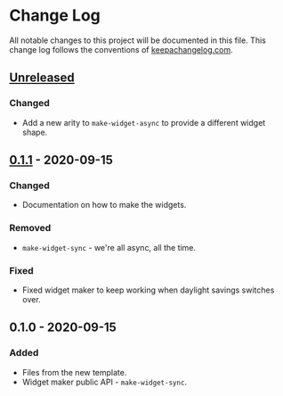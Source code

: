 # Change Log
All notable changes to this project will be documented in this file. This change log follows the conventions of [keepachangelog.com](http://keepachangelog.com/).

## [Unreleased]
### Changed
- Add a new arity to `make-widget-async` to provide a different widget shape.

## [0.1.1] - 2020-09-15
### Changed
- Documentation on how to make the widgets.

### Removed
- `make-widget-sync` - we're all async, all the time.

### Fixed
- Fixed widget maker to keep working when daylight savings switches over.

## 0.1.0 - 2020-09-15
### Added
- Files from the new template.
- Widget maker public API - `make-widget-sync`.

[Unreleased]: https://github.com/your-name/bank/compare/0.1.1...HEAD
[0.1.1]: https://github.com/your-name/bank/compare/0.1.0...0.1.1
